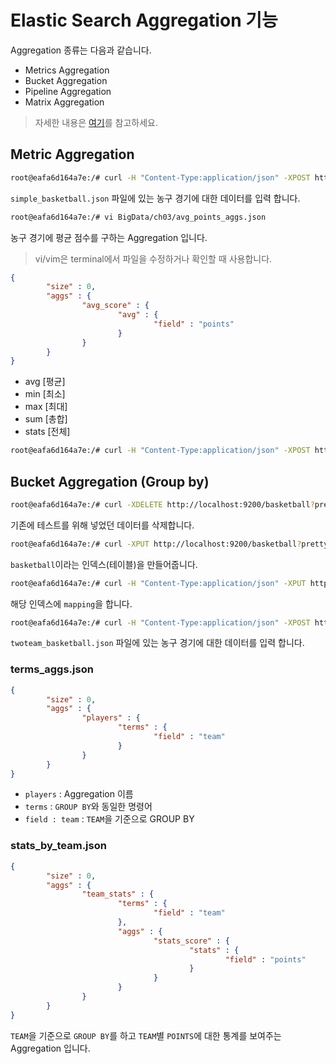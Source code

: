 # Elastic Search Aggregation 기능

Aggregation 종류는 다음과 같습니다.
- Metrics Aggregation
- Bucket Aggregation
- Pipeline Aggregation
- Matrix Aggregation
> 자세한 내용은 [여기](https://www.elastic.co/guide/en/elasticsearch/reference/current/search-aggregations.html)를 참고하세요.

## Metric Aggregation

```bash
root@eafa6d164a7e:/# curl -H "Content-Type:application/json" -XPOST http://localhost:9200/_bulk?pretty --data-binary @BigData/ch03/simple_basketball.json
```
`simple_basketball.json` 파일에 있는 농구 경기에 대한 데이터를 입력 합니다.

```bash
root@eafa6d164a7e:/# vi BigData/ch03/avg_points_aggs.json
```
농구 경기에 평균 점수를 구하는 Aggregation 입니다.
> vi/vim은 terminal에서 파일을 수정하거나 확인할 때 사용합니다.

```json
{
        "size" : 0,
        "aggs" : {
                "avg_score" : {
                        "avg" : {
                                "field" : "points"
                        }
                }
        }
}
```
- avg [평균]
- min [최소]
- max [최대]
- sum [총합]
- stats [전체]

```bash
root@eafa6d164a7e:/# curl -H "Content-Type:application/json" -XPOST http://localhost:9200/_search?pretty --data-binary @BigData/ch03/avg_points_aggs.json
```

## Bucket Aggregation (Group by)

```bash
root@eafa6d164a7e:/# curl -XDELETE http://localhost:9200/basketball?pretty
```
기존에 테스트를 위해 넣었던 데이터를 삭제합니다.

```bash
root@eafa6d164a7e:/# curl -XPUT http://localhost:9200/basketball?pretty
```
`basketball`이라는 인덱스(테이블)을 만들어줍니다.

```bash
root@eafa6d164a7e:/# curl -H "Content-Type:application/json" -XPUT http://localhost:9200/basketball/record/_mapping?pretty -d @BigData/ch04/basketball_mapping.json
```
해당 인덱스에 `mapping`을 합니다.

```bash
root@eafa6d164a7e:/# curl -H "Content-Type:application/json" -XPOST http://localhost:9200/_bulk?pretty --data-binary @BigData/ch04/twoteam_basketball.json
```
`twoteam_basketball.json` 파일에 있는 농구 경기에 대한 데이터를 입력 합니다.

### terms_aggs.json
```json
{
        "size" : 0,
        "aggs" : {
                "players" : {
                        "terms" : {
                                "field" : "team"
                        }
                }
        }
}
```
- `players` : Aggregation 이름
- `terms` : `GROUP BY`와 동일한 명령어
- `field : team` : `TEAM`을 기준으로 GROUP BY

### stats_by_team.json
```json
{
        "size" : 0,
        "aggs" : {
                "team_stats" : {
                        "terms" : {
                                "field" : "team"
                        },
                        "aggs" : {
                                "stats_score" : {
                                        "stats" : {
                                                "field" : "points"
                                        }
                                }
                        }
                }
        }
}
```
`TEAM`을 기준으로 `GROUP BY`를 하고 `TEAM`별 `POINTS`에 대한 통계를 보여주는 Aggregation 입니다.
